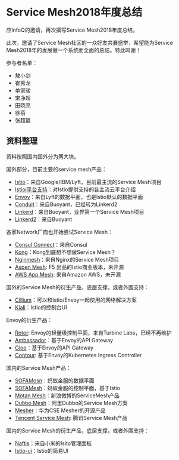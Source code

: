 # Service Mesh2018年度总结

应InfoQ的邀请，再次撰写Service Mesh2018年度总结。

此次，邀请了Service Mesh社区的一众好友共襄盛举，希望能为Service Mesh2018年的发展做一个系统而全面的总结。特此鸣谢！

参与者名单：

- 敖小剑
- 崔秀龙
- 单家骏
- 宋净超
- 田晓亮
- 徐蓓
- 张超盟

## 资料整理

资料按照国内国外分为两大块。

国外部分，目前主要的service mesh产品：

- [Istio](input/istio.md)：来自Google/IBM/Lyft，目前最主流的Service Mesh项目
- [Istioi平台支持](input/istio-platform.md)：对Istio提供支持的各主流云平台介绍
- [Envoy](input/envoy.md)：来自Lyft的数据平面，也是Istio默认的数据平面
- [Conduit](input/conduit.md)：来自Buoyant，已经转为Linkerd2
- [Linkerd](input/linkerd.md)：来自Buoyant，业界第一个Service Mesh项目
- [Linkerd2](input/linkerd2.md)：来自Buoyant

各家Network厂商也开始尝试Service Mesh：

- [Consul Connect](input/consul.md)：来自Consul
- [Kong](input/kong.md)：Kong到底想不想做Service Mesh？
- [Nginmesh](input/nginmesh.md)：来自Nginx的Service Mesh项目
- [Aspen Mesh](input/aspenmesh.md): F5 出品的Istio商业版本，未开源
- [AWS App Mesh](input/aws.md): 来自Amazon AWS，未开源

国外的Service Mesh的衍生产品，底层支撑，或者外围支持：

- [Cillium](input/cillium.md)：可以和Istio/Envoy一起使用的网络解决方案
- [Kiali](input/kiali.md)：Istio的控制台UI

Envoy的衍生产品：

- [Rotor](input/rotor.md): Envoy的轻量级控制平面，来自Turbine Labs，已经不再维护
- [Ambassador](input/ambassador.md)：基于Envoy的API Gateway
- [Gloo](input/gloo.md)：基于Envoy的API Gateway
- [Contour](input/contour.md): 基于Envoy的Kubernetes Ingress Controller

国内的Service Mesh产品：

- [SOFAMosn](input/sofamosn.md)：蚂蚁金服的数据平面
- [SOFAMesh](input/sofamesh.md)：蚂蚁金服的控制平面，基于Istio
- [Motan Mesh](input/motanmesh.md)：新浪微博的ServiceMesh产品
- [Dubbo Mesh](input/dubbomesh.md)：阿里Dubbo的Service Mesh方案
- [Mesher](input/mesher.md)：华为CSE Mesher的开源产品
- [Tencent Service Mesh](input/tencent.md): 腾讯Service Mesh产品

国内的Service Mesh的衍生产品，底层支撑，或者外围支持：

- [Naftis](input/naftis.md)：来自小米的Isito管理面板
- [Istio-ui](input/istio-ui.md)：Istio的简易UI

